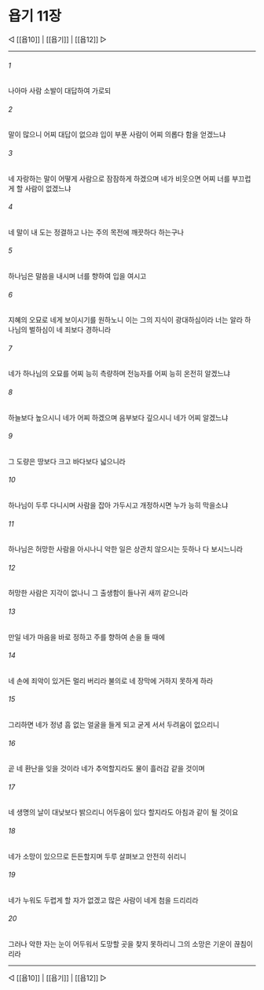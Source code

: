 # 욥기 11장

◁ [[욥10]] | [[욥기]] | [[욥12]] ▷
***

###### 1
나아마 사람 소발이 대답하여 가로되

###### 2
말이 많으니 어찌 대답이 없으랴 입이 부푼 사람이 어찌 의롭다 함을 얻겠느냐

###### 3
네 자랑하는 말이 어떻게 사람으로 잠잠하게 하겠으며 네가 비웃으면 어찌 너를 부끄럽게 할 사람이 없겠느냐

###### 4
네 말이 내 도는 정결하고 나는 주의 목전에 깨끗하다 하는구나

###### 5
하나님은 말씀을 내시며 너를 향하여 입을 여시고

###### 6
지혜의 오묘로 네게 보이시기를 원하노니 이는 그의 지식이 광대하심이라 너는 알라 하나님의 벌하심이 네 죄보다 경하니라

###### 7
네가 하나님의 오묘를 어찌 능히 측량하며 전능자를 어찌 능히 온전히 알겠느냐

###### 8
하늘보다 높으시니 네가 어찌 하겠으며 음부보다 깊으시니 네가 어찌 알겠느냐

###### 9
그 도량은 땅보다 크고 바다보다 넓으니라

###### 10
하나님이 두루 다니시며 사람을 잡아 가두시고 개정하시면 누가 능히 막을소냐

###### 11
하나님은 허망한 사람을 아시나니 악한 일은 상관치 않으시는 듯하나 다 보시느니라

###### 12
허망한 사람은 지각이 없나니 그 출생함이 들나귀 새끼 같으니라

###### 13
만일 네가 마음을 바로 정하고 주를 향하여 손을 들 때에

###### 14
네 손에 죄악이 있거든 멀리 버리라 불의로 네 장막에 거하지 못하게 하라

###### 15
그리하면 네가 정녕 흠 없는 얼굴을 들게 되고 굳게 서서 두려움이 없으리니

###### 16
곧 네 환난을 잊을 것이라 네가 추억할지라도 물이 흘러감 같을 것이며

###### 17
네 생명의 날이 대낮보다 밝으리니 어두움이 있다 할지라도 아침과 같이 될 것이요

###### 18
네가 소망이 있으므로 든든할지며 두루 살펴보고 안전히 쉬리니

###### 19
네가 누워도 두렵게 할 자가 없겠고 많은 사람이 네게 첨을 드리리라

###### 20
그러나 악한 자는 눈이 어두워서 도망할 곳을 찾지 못하리니 그의 소망은 기운이 끊침이리라

***
◁ [[욥10]] | [[욥기]] | [[욥12]] ▷